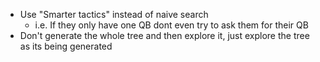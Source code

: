 - Use "Smarter tactics" instead of naive search
    - i.e. If they only have one QB dont even try to ask them for their QB
- Don't generate the whole tree and then explore it, just explore the tree as its being generated